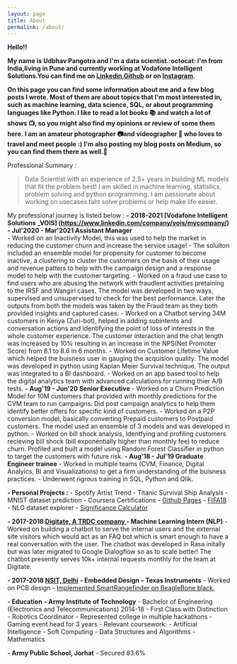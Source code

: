 ```yaml
---
layout: page
title: About
permalink: /about/
---
```

**Hello!!**

**My name is Udbhav Pangotra and I'm a data scientist.:octocat: I'm from India,living in Pune and currently working at Vodafone Intelligent Solutions.You can find me on [Linkedin](https://www.linkedin.com/in/udbhav-pangotra/),[Github](https://github.com/napster-powergeek) or on [Instagram](https://www.instagram.com/udbhavpangotra/).**

**On this page you can find some information about me and a few blog posts I wrote. Most of them are about topics that I'm most interested in, such as machine learning, data science, SQL, or about programming languages like Python. I like to read a lot books :books: and watch a lot of shows :tv:, so you might also find my opinions or review of some them here.**
**I am an amateur photographer :camera:and videographer :movie_camera: who loves to travel and meet people :)**
**I'm also posting my blog posts on Medium, so you can find them there as well.:ghost:**



Professional Summary : 
> Data Scientist with an experience of 2.5+ years in building ML models that fit the problem best! 
> I am skilled in machine learning, statistics, problem solving and python programming. I am passionate about working on usecases taht  solve problems or help make life easier.



My professional journey is listed below : 
**- 2018-2021 [Vodafone Intelligent Solutions _VOIS] (https://www.linkedin.com/company/vois/mycompany/)**
  **- Jul'2020 - Mar'2021 Assistant Manager**   
    - Worked on an Inactivity Model, this was used to help the market in reducing the customer churn and increase the service usage! 
    - The soluiton included an ensemble model for propensity for customer to become inactive, a clustering to cluster the customers on the basis of their usage and revenue patters to help with the campaign design and a response model to help with the customer targeting. 
    - Worked on a fraud use case to find users who are abusing the network with fraudlent activities pretaining to the IRSF and Wangiri cases. The model was developed in two ways, supervised and unsupervised to check for the best performance. Later the outputs from both the models was taken by the Fraud team as they both provided insights and captured cases.
    - Worked on a Chatbot serving 34M customers in Kenya (Zuri-bot), helped in adding subintents and conversation actions and identifying the point of loss of interests in the whole customer experience. The customer interaction and the chat length was increased by 10% resulting in an increase in the NPS(Net Promoter Score) from 8.1 to 8.6 in 6 months.
    - Worked on Customer Lifetime Value which helped the buisness user in gauging the acquision quality. The model was developed in python using Kaplan Meier Survival technique. The output was integrated to a BI dashboard. 
    - Worked on an app based tool to help the digital analytics team with advanced calculations for running thier A/B tests.
  **- Aug'19 - Jun'20 Senior Executive**
    - Worked on a Churn Prediction Model for 10M customers that provided with monthly predictions for the CVM team to run campaigns. Did post campaign analytics to help them identify better offers for specific kind of customers.
    - Worked on a P2P conversion model, basically converting Prepaid customers to Postpaid customers. The model used an ensemble of 3 models and was developed in python.
    - Worked on bill shock analysis, Identfying and profiling customers recieving bill shock (bill exponentially higher than monthly fee) to reduce churn. Profiled and built a model using Random Forest Classifier in python to target the customers with future risk.
  **- Aug'18 - Jul'19 Graduate Engineer trainee**
    - Worked in multiple teams (CVM, Finance, Digital Analyics, BI and Visualizations) to get a firm understanding of the buisness practices. 
    - Underwent rigrous training in SQL, Python and Qlik.

  **- Personal Projects :**
    - Spotify Artist Trend 
    - Titanic Survival Ship Analysis
    - MNIST dataset prediction
    - Coursera Certifications
    - [Github Pages](https://github.com/napster-powergeek/my-blog)
    - [FIFA18](https://github.com/napster-powergeek/FIFA-WorldCup-2018)
    - NLG dataset explorer
    - [Significance Calculator](https://github.com/napster-powergeek/Significance-Testing)
    

**- 2017-2018 [Digitate, A TRDC company ](https://www.linkedin.com/company/igniobydigitate/)**
  **- Machine Learning Intern (NLP)**
    - Worked on building a chatbot to serve the internal users and the external site visitors which would act as an FAQ bot which is smart enough to have a real conversation with the user. The chatbot was developed in Rasa initally but was later migrated to Google Dialogflow so as to scale better!  The chatbot presently serves 10k+ internal requests monthly for the team at Digitate.

**- 2017-2018 [NSIT, Delhi](https://www.linkedin.com/school/netaji-subhas-institute-of-technology/)**
  **- Embedded Design – Texas Instruments**
    - Worked on PCB design
    - [Implemented SmartRangefinder on BeagleBone black.](https://github.com/napster-powergeek/Laser_RangeFinder)

**- Education**
  **- Army Institute of Technology**
    - Bachelor of Engineering (Electronics and Telecommunications) 2014-18
      - First Class with Distinction 
      - Robotics Coordinator 
      - Represented college in multiple hackathons
      - Gaming event head for 3 years
      - Relevant coursework:
       - Artificial Intelligence
       - Soft Computing
       - Data Structures and Algorithms
       - Mathematics

  **- Army Public School, Jorhat**
    - Secured 83.6%




